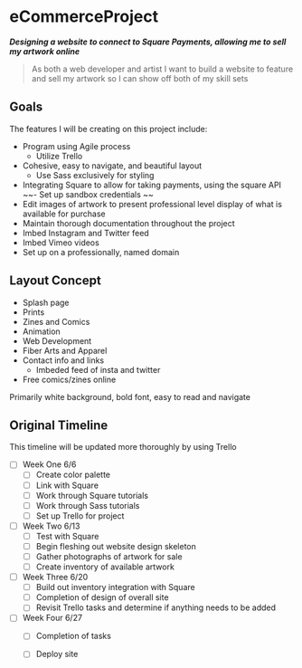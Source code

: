 # eCommerceProject
***Designing a website to connect to Square Payments, allowing me to sell my artwork online***

>As both a web developer and artist 
>I want to build a website to feature and sell my artwork 
>so I can show off both of my skill sets

## Goals

The features I will be creating on this project include: 

- Program using Agile process
  - Utilize Trello
- Cohesive, easy to navigate, and beautiful layout
  - Use Sass exclusively for styling
- Integrating Square to allow for taking payments, using the square API
  ~~- Set up sandbox credentials ~~
- Edit images of artwork to present professional level display of what is available for purchase
- Maintain thorough documentation throughout the project
- Imbed Instagram and Twitter feed
- Imbed Vimeo videos
- Set up on a professionally, named domain

## Layout Concept

- Splash page
- Prints 
- Zines and Comics
- Animation
- Web Development
- Fiber Arts and Apparel
- Contact info and links
  - Imbeded feed of insta and twitter
- Free comics/zines online

Primarily white background, bold font, easy to read and navigate

## Original Timeline

This timeline will be updated more thoroughly by using Trello

- [ ] Week One 6/6
  - [ ] Create color palette
  - [ ] Link with Square
  - [ ] Work through Square tutorials
  - [ ] Work through Sass tutorials
  - [ ] Set up Trello for project 
- [ ] Week Two 6/13
  - [ ] Test with Square
  - [ ] Begin fleshing out website design skeleton
  - [ ] Gather photographs of artwork for sale
  - [ ] Create inventory of available artwork
- [ ] Week Three 6/20
  - [ ] Build out inventory integration with Square
  - [ ] Completion of design of overall site
  - [ ] Revisit Trello tasks and determine if anything needs to be added
- [ ] Week Four 6/27
  - [ ] Completion of tasks
  - [ ] Deploy site

  

